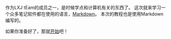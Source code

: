 作为LXJ tEam的成员之一，是时候学点和计算机有关的东西了。
这次就来学习一个众多笔记软件都在使用的语言，[Markdown](https://markdown.com.cn/)。
本次的教程也是使用Markdown编写的。

如果你准备好了，那就[开始](准备环境)吧！